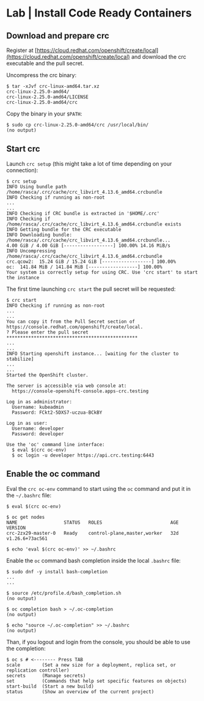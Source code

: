 # Lab | Install Code Ready Containers

## Download and prepare crc

Register at [https://cloud.redhat.com/openshift/create/local](https://cloud.redhat.com/openshift/create/local)
and download the crc executable and the pull secret.

 Uncompress the crc binary:

```console
$ tar -xJvf crc-linux-amd64.tar.xz
crc-linux-2.25.0-amd64/
crc-linux-2.25.0-amd64/LICENSE
crc-linux-2.25.0-amd64/crc
```

Copy the binary in your `$PATH`:

```console
$ sudo cp crc-linux-2.25.0-amd64/crc /usr/local/bin/
(no output)
```

## Start crc

Launch `crc setup` (this might take a lot of time depending on your
connection):

```console
$ crc setup
INFO Using bundle path /home/rasca/.crc/cache/crc_libvirt_4.13.6_amd64.crcbundle
INFO Checking if running as non-root
...
...
INFO Checking if CRC bundle is extracted in '$HOME/.crc'
INFO Checking if /home/rasca/.crc/cache/crc_libvirt_4.13.6_amd64.crcbundle exists
INFO Getting bundle for the CRC executable
INFO Downloading bundle: /home/rasca/.crc/cache/crc_libvirt_4.13.6_amd64.crcbundle...
4.00 GiB / 4.00 GiB [------------------] 100.00% 14.16 MiB/s
INFO Uncompressing /home/rasca/.crc/cache/crc_libvirt_4.13.6_amd64.crcbundle
crc.qcow2:  15.24 GiB / 15.24 GiB [------------------] 100.00%
oc:  141.84 MiB / 141.84 MiB [------------------] 100.00%
Your system is correctly setup for using CRC. Use 'crc start' to start the instance
```

The first time launching `crc start` the pull secret will be requested:

```console
$ crc start
INFO Checking if running as non-root
...
...
You can copy it from the Pull Secret section of https://console.redhat.com/openshift/create/local.
? Please enter the pull secret ************************************************
...
...
INFO Starting openshift instance... [waiting for the cluster to stabilize]
...
...
Started the OpenShift cluster.

The server is accessible via web console at:
  https://console-openshift-console.apps-crc.testing

Log in as administrator:
  Username: kubeadmin
  Password: FCkt2-5DXS7-uczua-BCkBY

Log in as user:
  Username: developer
  Password: developer

Use the 'oc' command line interface:
  $ eval $(crc oc-env)
  $ oc login -u developer https://api.crc.testing:6443
```

## Enable the oc command

Eval the `crc oc-env` command to start using the `oc` command and put it
in the `~/.bashrc` file:

```console
$ eval $(crc oc-env)

$ oc get nodes
NAME                 STATUS   ROLES                         AGE   VERSION
crc-2zx29-master-0   Ready    control-plane,master,worker   32d   v1.26.6+73ac561

$ echo 'eval $(crc oc-env)' >> ~/.bashrc
```

Enable the `oc` command bash completion inside the local `.bashrc` file:

```console
$ sudo dnf -y install bash-completion
...
...

$ source /etc/profile.d/bash_completion.sh
(no output)

$ oc completion bash > ~/.oc-completion
(no output)

$ echo "source ~/.oc-completion" >> ~/.bashrc
(no output)
```

Than, if you logout and login from the console, you should be able to use
the completion:

```console
$ oc s # <-------- Press TAB
scale        (Set a new size for a deployment, replica set, or replication controller)
secrets      (Manage secrets)
set          (Commands that help set specific features on objects)
start-build  (Start a new build)
status       (Show an overview of the current project)
```
